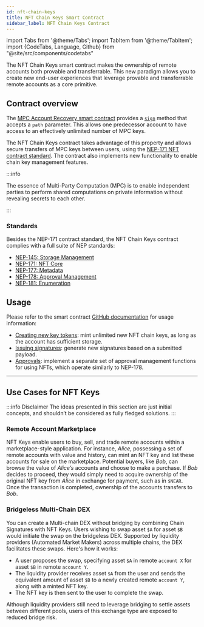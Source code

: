 ```yaml
---
id: nft-chain-keys
title: NFT Chain Keys Smart Contract
sidebar_label: NFT Chain Keys Contract
---
```


import Tabs from '@theme/Tabs';
import TabItem from '@theme/TabItem';
import {CodeTabs, Language, Github} from "@site/src/components/codetabs"


The NFT Chain Keys smart contract makes the ownership of remote accounts both provable and transferrable. This new paradigm allows you to create new end-user experiences that leverage provable and transferrable remote accounts as a core primitive. 

## Contract overview

The [MPC Account Recovery smart contract](https://github.com/near/mpc-recovery) provides a [`sign`](https://github.com/near/mpc-recovery#sign) method that accepts a `path` parameter. This allows one predecessor account to have access to an effectively unlimited number of MPC keys.

The NFT Chain Keys contract takes advantage of this property and allows secure transfers of MPC keys between users, using the [NEP-171 NFT contract standard](https://nomicon.io/Standards/Tokens/NonFungibleToken/Core).
The contract also implements new functionality to enable chain key management features.

:::info

The essence of Multi-Party Computation (MPC) is to enable independent parties to perform shared computations on private information without revealing secrets to each other.

:::

### Standards

Besides the NEP-171 contract standard, the NFT Chain Keys contract complies with a full suite of NEP standards:

- [NEP-145: Storage Management](https://nomicon.io/Standards/StorageManagement)
- [NEP-171: NFT Core](https://nomicon.io/Standards/Tokens/NonFungibleToken/Core)
- [NEP-177: Metadata](https://nomicon.io/Standards/Tokens/NonFungibleToken/Metadata)
- [NEP-178: Approval Management](https://nomicon.io/Standards/Tokens/NonFungibleToken/ApprovalManagement)
- [NEP-181: Enumeration](https://nomicon.io/Standards/Tokens/NonFungibleToken/Enumeration)

## Usage

Please refer to the smart contract [GitHub documentation](https://github.com/near/multichain-gas-station-contract/blob/master/nft_key/README.md) for usage information:

- [Creating new key tokens](https://github.com/near/multichain-gas-station-contract/tree/master/nft_key#creating-new-key-tokens): mint unlimited new NFT chain keys, as long as the account has sufficient storage.
- [Issuing signatures](https://github.com/near/multichain-gas-station-contract/tree/master/nft_key#issuing-signatures): generate new signatures based on a submitted payload.
- [Approvals](https://github.com/near/multichain-gas-station-contract/tree/master/nft_key#approvals): implement a separate set of approval management functions for using NFTs, which operate similarly to NEP-178.


---

## Use Cases for NFT Keys

:::info Disclaimer
The ideas presented in this section are just initial concepts, and shouldn’t be considered as fully fledged solutions.
:::

### Remote Account Marketplace

NFT Keys enable users to buy, sell, and trade remote accounts within a marketplace-style application.
For instance, _Alice_, possessing a set of remote accounts with value and history, can mint an NFT key and list these accounts for sale on the marketplace.
Potential buyers, like _Bob_, can browse the value of _Alice’s_ accounts and choose to make a purchase.
If _Bob_ decides to proceed, they would simply need to acquire ownership of the original NFT key from _Alice_ in exchange for payment, such as in `$NEAR`.
Once the transaction is completed, ownership of the accounts transfers to _Bob_.

### Bridgeless Multi-Chain DEX

You can create a Multi-chain DEX without bridging by combining Chain Signatures with NFT Keys.
Users wishing to swap asset `$A` for asset `$B` would initiate the swap on the bridgeless DEX.
Supported by liquidity providers (Automated Market Makers) across multiple chains, the DEX facilitates these swaps.
Here's how it works:

- A user proposes the swap, specifying asset `$A` in remote `account X` for asset `$B` in remote `account Y`.
- The liquidity provider receives asset `$A` from the user and sends the equivalent amount of asset `$B` to a newly created remote `account Y`, along with a minted NFT key.
- The NFT key is then sent to the user to complete the swap.

Although liquidity providers still need to leverage bridging to settle assets between different pools, users of this exchange type are exposed to reduced bridge risk.
